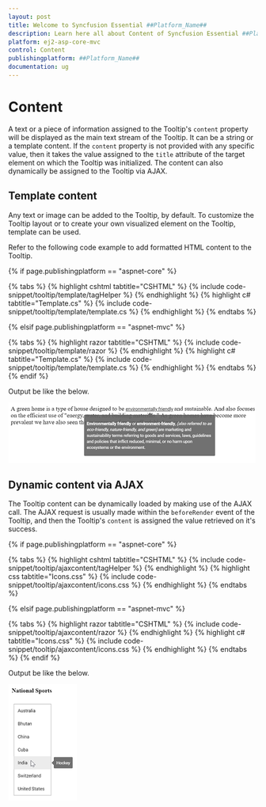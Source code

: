 ```yaml
---
layout: post
title: Welcome to Syncfusion Essential ##Platform_Name##
description: Learn here all about Content of Syncfusion Essential ##Platform_Name## widgets based on HTML5 and jQuery.
platform: ej2-asp-core-mvc
control: Content
publishingplatform: ##Platform_Name##
documentation: ug
---
```



# Content

A text or a piece of information assigned to the Tooltip's `content` property will be displayed as the main text stream of the Tooltip.
 It can be a string or a template content. If the `content` property is not provided with any specific value, then it takes the value
  assigned to the `title` attribute of the target element on which the Tooltip was initialized. The content can also dynamically be
   assigned to the Tooltip via AJAX.

## Template content

Any text or image can be added to the Tooltip, by default. To customize the Tooltip layout or to create your own visualized element on the
 Tooltip, template can be used.

Refer to the following code example to add formatted HTML content to the Tooltip.

{% if page.publishingplatform == "aspnet-core" %}

{% tabs %}
{% highlight cshtml tabtitle="CSHTML" %}
{% include code-snippet/tooltip/template/tagHelper %}
{% endhighlight %}
{% highlight c# tabtitle="Template.cs" %}
{% include code-snippet/tooltip/template/template.cs %}
{% endhighlight %}
{% endtabs %}

{% elsif page.publishingplatform == "aspnet-mvc" %}

{% tabs %}
{% highlight razor tabtitle="CSHTML" %}
{% include code-snippet/tooltip/template/razor %}
{% endhighlight %}
{% highlight c# tabtitle="Template.cs" %}
{% include code-snippet/tooltip/template/template.cs %}
{% endhighlight %}
{% endtabs %}
{% endif %}



Output be like the below.

![ASP .NET Core - Tooltip - Content](./images/tooltip-content.png)

## Dynamic content via AJAX

The Tooltip content can be dynamically loaded  by making use of the AJAX call. The AJAX request is usually made within the `beforeRender`
 event of the Tooltip, and then the Tooltip's `content` is assigned the value retrieved on it's success.

{% if page.publishingplatform == "aspnet-core" %}

{% tabs %}
{% highlight cshtml tabtitle="CSHTML" %}
{% include code-snippet/tooltip/ajaxcontent/tagHelper %}
{% endhighlight %}
{% highlight css tabtitle="Icons.css" %}
{% include code-snippet/tooltip/ajaxcontent/icons.css %}
{% endhighlight %}
{% endtabs %}

{% elsif page.publishingplatform == "aspnet-mvc" %}

{% tabs %}
{% highlight razor tabtitle="CSHTML" %}
{% include code-snippet/tooltip/ajaxcontent/razor %}
{% endhighlight %}
{% highlight c# tabtitle="Icons.css" %}
{% include code-snippet/tooltip/ajaxcontent/icons.css %}
{% endhighlight %}
{% endtabs %}
{% endif %}



Output be like the below.

![ASP .NET Core - Tooltip - Dynamic Content via Ajax](./images/dynamic-content.png)
